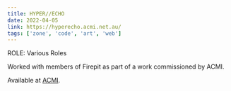 ```yaml
---
title: HYPER//ECHO
date: 2022-04-05
link: https://hyperecho.acmi.net.au/
tags: ['zone', 'code', 'art', 'web']
---
```


ROLE: Various Roles

Worked with members of Firepit as part of a work commissioned by ACMI.

Available at [ACMI]({{link|safe}}).
